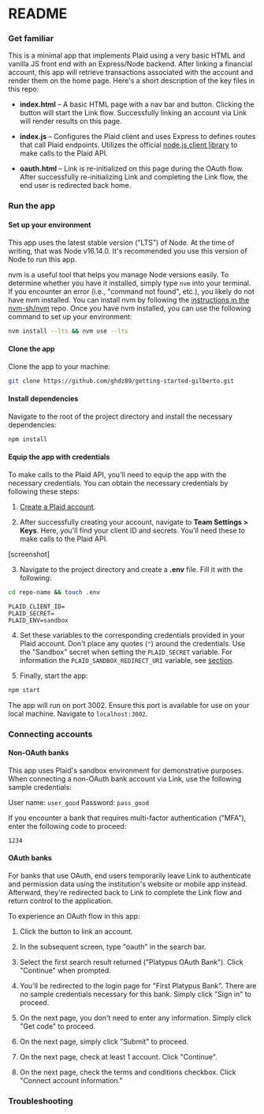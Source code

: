 # README

### Get familiar

This is a minimal app that implements Plaid using a very basic HTML and vanilla JS front end with an Express/Node backend. After linking a financial account, this app will retrieve transactions associated with the account and render them on the home page. Here's a short description of the key files in this repo:

- **index.html** – A basic HTML page with a nav bar and button. Clicking the button will start the Link flow. Successfully linking an account via Link will render results on this page.

- **index.js** – Configures the Plaid client and uses Express to defines routes that call Plaid endpoints. Utilizes the official [node.js client library](https://github.com/plaid/plaid-node) to make calls to the Plaid API.

- **oauth.html** – Link is re-initialized on this page during the OAuth flow. After successfully re-initializing Link and completing the Link flow, the end user is redirected back home.


### Run the app

#### Set up your environment

This app uses the latest stable version ("LTS") of Node. At the time of writing, that was Node v16.14.0. It's recommended you use this version of Node to run this app. 

nvm is a useful tool that helps you manage Node versions easily. To determine whether you have it installed, simply type `nvm` into your terminal. If you encounter an error (i.e., "command not found", etc.), you likely do not have nvm installed. You can install nvm by following the [instructions in the nvm-sh/nvm](https://github.com/nvm-sh/nvm#installing-and-updating) repo. Once you have nvm installed, you can use the following command to set up your environment:

```bash
nvm install --lts && nvm use --lts
```

#### Clone the app

Clone the app to your machine:

```bash
git clone https://github.com/ghdz89/getting-started-gilberto.git
```

#### Install dependencies

Navigate to the root of the project directory and install the necessary dependencies:

```bash
npm install
```

#### Equip the app with credentials

To make calls to the Plaid API, you'll need to equip the app with the necessary credentials. You can obtain the necessary credentials by following these steps:

1. [Create a Plaid account](https://dashboard.plaid.com/signup?email=&referrer_url=).

2. After successfully creating your account, navigate to **Team Settings > Keys**. Here, you'll find your client ID and secrets. You'll need these to make calls to the Plaid API.

[screenshot]

3. Navigate to the project directory and create a **.env** file. Fill it with the following:

```bash
cd repo-name && touch .env
```

```
PLAID_CLIENT_ID=
PLAID_SECRET=
PLAID_ENV=sandbox
```

4. Set these variables to the corresponding credentials provided in your Plaid account. Don't place any quotes (`"`) around the credentials. Use the "Sandbox" secret when setting the `PLAID_SECRET` variable. For information the `PLAID_SANDBOX_REDIRECT_URI` variable, see [section](...).


5. Finally, start the app:

```bash
npm start
```

The app will run on port 3002. Ensure this port is available for use on your local machine. Navigate to `localhost:3002`. 

### Connecting accounts

#### Non-OAuth banks

This app uses Plaid's sandbox environment for demonstrative purposes. When connecting a non-OAuth bank account via Link, use the following sample credentials:

User name: `user_good`
Password: `pass_good`

If you encounter a bank that requires multi-factor authentication ("MFA"), enter the following code to proceed:

`1234`

#### OAuth banks

For banks that use OAuth, end users temporarily leave Link to authenticate and permission data using the institution's website or mobile app instead. Afterward, they're redirected back to Link to complete the Link flow and return control to the application.

To experience an OAuth flow in this app:

1. Click the button to link an account.

2. In the subsequent screen, type "oauth" in the search bar. 

3. Select the first search result returned ("Platypus OAuth Bank"). Click "Continue" when prompted.

4. You'll be redirected to the login page for "First Platypus Bank". There are no sample credentials necessary for this bank. Simply click "Sign in" to proceed.

5. On the next page, you don't need to enter any information. Simply click "Get code" to proceed.

6. On the next page, simply click "Submit" to proceed.

7. On the next page, check at least 1 account. Click "Continue".

8. On the next page, check the terms and conditions checkbox. Click "Connect account information."

### Troubleshooting